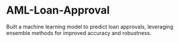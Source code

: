 # AML-Loan-Approval
Built a machine learning model to predict loan approvals, leveraging ensemble methods for improved accuracy and robustness.
